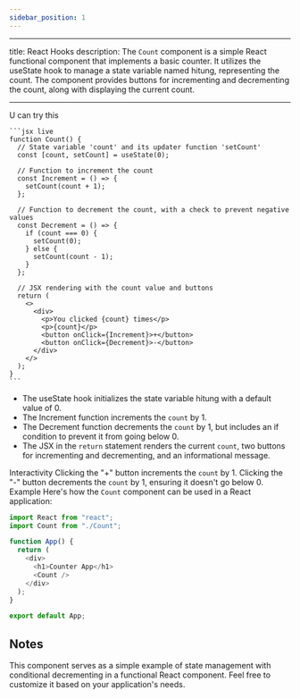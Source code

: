 ```yaml
---
sidebar_position: 1
---
```


---

title: React Hooks
description: The `Count` component is a simple React functional component that implements a basic counter. It utilizes the useState hook to manage a state variable named hitung, representing the count. The component provides buttons for incrementing and decrementing the count, along with displaying the current count.

---

   <!-- ```jsx title=". jsx file"
   import React, { useState } from "react";

   const Counter = () => {
     const [count, setCount] = useState(0);

     return (
       <div>
         <p>Count: {count}</p>
         <button onClick={() => setCount(count + 1)}>Increment</button>
       </div>
     );
   };

   export default Counter;
   ``` -->

U can try this

    ```jsx live
    function Count() {
      // State variable 'count' and its updater function 'setCount'
      const [count, setCount] = useState(0);

      // Function to increment the count
      const Increment = () => {
        setCount(count + 1);
      };

      // Function to decrement the count, with a check to prevent negative values
      const Decrement = () => {
        if (count === 0) {
          setCount(0);
        } else {
          setCount(count - 1);
        }
      };

      // JSX rendering with the count value and buttons
      return (
        <>
          <div>
            <p>You clicked {count} times</p>
            <p>{count}</p>
            <button onClick={Increment}>+</button>
            <button onClick={Decrement}>-</button>
          </div>
        </>
      );
    }
    ```

- The useState hook initializes the state variable hitung with a default value of 0.
- The Increment function increments the `count` by 1.
- The Decrement function decrements the `count` by 1, but includes an if condition to prevent it from going below 0.
- The JSX in the `return` statement renders the current `count`, two buttons for incrementing and decrementing, and an informational message.

Interactivity
Clicking the "+" button increments the `count` by 1.
Clicking the "-" button decrements the `count` by 1, ensuring it doesn't go below 0.
Example
Here's how the `Count` component can be used in a React application:

```js title=".jsx"
import React from "react";
import Count from "./Count";

function App() {
  return (
    <div>
      <h1>Counter App</h1>
      <Count />
    </div>
  );
}

export default App;
```

## Notes

This component serves as a simple example of state management with conditional decrementing in a functional React component. Feel free to customize it based on your application's needs.
